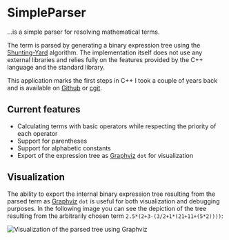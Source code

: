 # SimpleParser

…is a simple parser for resolving mathematical terms.

The term is parsed by generating a binary expression tree using the [Shunting-Yard] algorithm. The implementation itself does not use any external libraries and relies fully on the features provided by the C++ language and the standard library.

This application marks the first steps in C++ I took a couple of years back and is available on [Github] or [cgit].

## Current features

* Calculating terms with basic operators while respecting the priority of each operator
* Support for parentheses
* Support for alphabetic constants
* Export of the expression tree as [Graphviz] `dot` for visualization

## Visualization

The ability to export the internal binary expression tree resulting from the parsed term as [Graphviz] `dot` is useful for both visualization and debugging purposes. In the following image you can see the depiction of the tree resulting from the arbitrarily chosen term `2.5*(2+3-(3/2+1*(21+11+(5*2))))`:

![Visualization of the parsed tree using Graphviz](http://static.kummerlaender.eu/media/parser_tree.png)

[Graphviz]: http://www.graphviz.org/
[Github]: https://github.com/KnairdA/SimpleParser/
[cgit]: http://code.kummerlaender.eu/SimpleParser/
[Shunting-Yard]: http://en.wikipedia.org/wiki/Shunting-yard_algorithm
